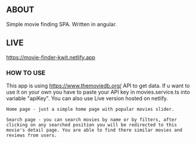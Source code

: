 ## ABOUT

Simple movie finding SPA. Written in angular.

## LIVE

https://movie-finder-kwit.netlify.app

### HOW TO USE

This app is using https://www.themoviedb.org/ API to get data. If u want to use it on your own you have to paste your API key in movies.service.ts into variable "apiKey". You can also use Live version hosted on netlify.

    Home page - just a simple home page with popular movies slider.

    Search page - you can search movies by name or by filters, after clicking on any searched position you will be redirected to this movie's detail page. You are able to find there similar movies and reviews from users.
